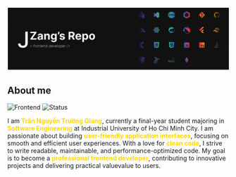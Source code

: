 ![Open Source at JzangTran](https://github.com/JzangTran/jzangtran/blob/main/images/open-at-jzangtran.png)

## About me
![Frontend](https://img.shields.io/badge/Frontend-Developer-blue)
![Status](https://img.shields.io/badge/Status-Student-green)

I am <span style="color: #FFD700; font-weight: bold;">Trần Nguyễn Trường Giang</span>, currently a final-year student majoring in <span style="color: #FFD700; font-weight: bold;">Software Engineering</span> at Industrial University of Ho Chi Minh City. I am passionate about building <span style="color: #FFD700; font-weight: bold;">user-friendly application interfaces</span>, focusing on smooth and efficient user experiences. With a love for <span style="color: #FFD700; font-weight: bold;">clean code</span>, I strive to write readable, maintainable, and performance-optimized code. My goal is to become a <span style="color: #FFD700; font-weight: bold;">professional frontend developer</span>, contributing to innovative projects and delivering practical valuevalue to users.

